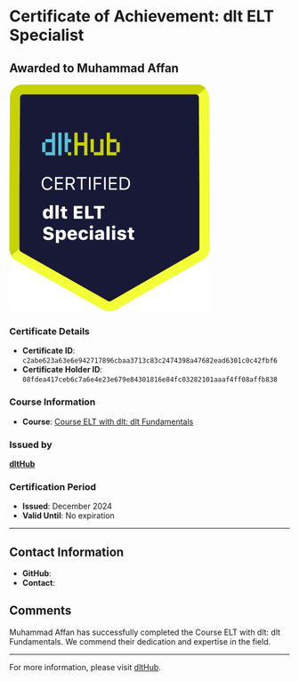 
# Certificate of Achievement: dlt ELT Specialist

## Awarded to **Muhammad Affan**

![Course Image](../badges/dlt_ELT_specialist.png)

### Certificate Details
- **Certificate ID**: `c2abe623a63e6e942717896cbaa3713c83c2474398a47682ead6301c0c42fbf6`
- **Certificate Holder ID**: `08fdea417ceb6c7a6e4e23e679e84301816e84fc03282101aaaf4ff08affb838`

### Course Information
- **Course**: [Course ELT with dlt: dlt Fundamentals](https://github.com/dlt-hub/dlthub-education/tree/main/courses/dlt_fundamentals_dec_2024)

### Issued by
[**dltHub**](https://dlthub.com/) 

### Certification Period
- **Issued**: December 2024
- **Valid Until**: No expiration

---

## Contact Information
- **GitHub**: 
- **Contact**: 

## Comments
Muhammad Affan has successfully completed the Course ELT with dlt: dlt Fundamentals. We commend their dedication and expertise in the field.

---

For more information, please visit [dltHub](https://dlthub.com/).
    